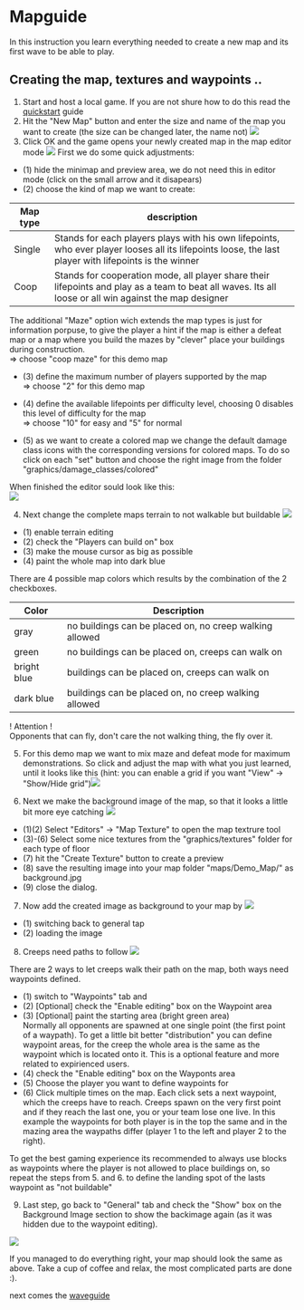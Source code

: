 # Mapguide

In this instruction you learn everything needed to create a new map and its first wave to be able to play.

## Creating the map, textures and waypoints ..

1. Start and host a local game. If you are not shure how to do this read the [quickstart](quickstart.md) guide
2. Hit the "New Map" button and enter the size and name of the map you want to create (the size can be changed later, the name not) ![](images/demo_map_create.png)
3. Click OK and the game opens your newly created map in the map editor mode ![](images/demo_map_general.png)
First we do some quick adjustments:
* (1) hide the minimap and preview area, we do not need this in editor mode (click on the small arrow and it disapears)
* (2) choose the kind of map we want to create:
  
 | Map type | description |
 | --- | --- |
 | Single | Stands for each players plays with his own lifepoints, who ever player looses all its lifepoints loose, the last player with lifepoints is the winner
 | Coop | Stands for cooperation mode, all player share their lifepoints and play as a team to beat all waves. Its all loose or all win against the map designer
 
The additional "Maze" option wich extends the map types is just for information porpuse, to give the player a hint if the map is either a defeat map or a map where you build the mazes by "clever" place your buildings during construction.<br>
=> choose "coop maze" for this demo map

* (3) define the maximum number of players supported by the map<br>
=> choose "2" for this demo map
  
* (4) define the available lifepoints per difficulty level, choosing 0 disables this level of difficulty for the map <br>
=> choose "10" for easy and "5" for normal

* (5) as we want to create a colored map we change the default damage class icons with the corresponding versions for colored maps. To do so click on each "set" button and choose the right image from the folder "graphics/damage_classes/colored"

When finished the editor sould look like this: <br>![](images/demo_map_general2.png)

4. Next change the complete maps terrain to not walkable but buildable ![](images/demo_map_terrain1.png)
* (1) enable terrain editing
* (2) check the "Players can build on" box
* (3) make the mouse cursor as big as possible
* (4) paint the whole map into dark blue

There are 4 possible map colors which results by the combination of the 2 checkboxes.

| Color | Description | 
| --- | --- |
| gray | no buildings can be placed on, no creep walking allowed
| green | no buildings can be placed on, creeps can walk on
| bright blue | buildings can be placed on, creeps can walk on
| dark blue | buildings can be placed on, no creep walking allowed

! Attention ! <br>
Opponents that can fly, don't care the not walking thing, the fly over it.

5. For this demo map we want to mix maze and defeat mode for maximum demonstrations. So click and adjust the map with what you just learned, until it looks like this (hint: you can enable a grid if you want "View" -> "Show/Hide grid")![](images/demo_map_terrain2.png)

6. Next we make the background image of the map, so that it looks a little bit more eye catching ![](images/demo_map_texture_editor.png)
* (1)(2) Select "Editors" -> "Map Texture" to open the map textrure tool
* (3)-(6) Select some nice textures from the "graphics/textures" folder for each type of floor
* (7) hit the "Create Texture" button to create a preview
* (8) save the resulting image into your map folder "maps/Demo_Map/" as background.jpg
* (9) close the dialog.

7. Now add the created image as background to your map by ![](images/demo_map_set_background.png)
* (1) switching back to general tap
* (2) loading the image

8. Creeps need paths to follow ![](images/demo_map_waypoint_editing.png)

There are 2 ways to let creeps walk their path on the map, both ways need waypoints defined.
* (1) switch to "Waypoints" tab and
* (2) [Optional] check the "Enable editing" box on the Waypoint area
* (3) [Optional] paint the starting area (bright green area)<br>
Normally all opponents are spawned at one single point (the first point of a waypath). To get a little bit better "distribution" you can define waypoint areas, for the creep the whole area is the same as the waypoint which is located onto it. This is a optional feature and more related to expirienced users.
* (4) check the "Enable editing" box on the Wayponts area
* (5) Choose the player you want to define waypoints for
* (6) Click multiple times on the map. Each click sets a next waypoint, which the creeps have to reach. Creeps spawn on the very first point and if they reach the last one, you or your team lose one live. In this example the waypoints for both player is in the top the same and in the mazing area the waypaths differ (player 1 to the left and player 2 to the right).

To get the best gaming experience its recommended to always use blocks as waypoints where the player is not allowed to place buildings on, so repeat the steps from 5. and 6. to define the landing spot of the lasts waypoint as "not buildable"

9. Last step, go back to "General" tab and check the "Show" box on the Background Image section to show the backimage again (as it was hidden due to the waypoint editing).

![](images/demo_map_mapguide_result.png)


If you managed to do everything right, your map should look the same as above. Take a cup of coffee and relax, the most complicated parts are done :).

next comes the [waveguide](waveguide.md)